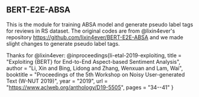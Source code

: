 ## BERT-E2E-ABSA
This is the module for training ABSA model and generate pseudo label tags for reviews in RS dataset.
The original codes are from @lixin4ever's repository https://github.com/lixin4ever/BERT-E2E-ABSA and we made slight changes to generate pseudo label tags.

Thanks for @lixin4ever:
@inproceedings{li-etal-2019-exploiting,
    title = "Exploiting {BERT} for End-to-End Aspect-based Sentiment Analysis",
    author = "Li, Xin  and
      Bing, Lidong  and
      Zhang, Wenxuan  and
      Lam, Wai",
    booktitle = "Proceedings of the 5th Workshop on Noisy User-generated Text (W-NUT 2019)",
    year = "2019",
    url = "https://www.aclweb.org/anthology/D19-5505",
    pages = "34--41"
}